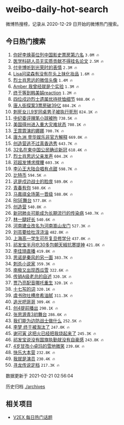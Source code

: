 # weibo-daily-hot-search

微博热搜榜，记录从 2020-12-29 日开始的微博热门搜索。

## 今日热门搜索

<!-- BEGIN -->

1. [你好李焕英位列中国影史票房第六名](https://s.weibo.com/weibo?q=%23%E4%BD%A0%E5%A5%BD%E6%9D%8E%E7%84%95%E8%8B%B1%E4%BD%8D%E5%88%97%E4%B8%AD%E5%9B%BD%E5%BD%B1%E5%8F%B2%E7%A5%A8%E6%88%BF%E7%AC%AC%E5%85%AD%E5%90%8D%23&Refer=top) `3.0M 🔥`
1. [医学科研人员无实质贡献不得挂名论文](https://s.weibo.com/weibo?q=%23%E5%8C%BB%E5%AD%A6%E7%A7%91%E7%A0%94%E4%BA%BA%E5%91%98%E6%97%A0%E5%AE%9E%E8%B4%A8%E8%B4%A1%E7%8C%AE%E4%B8%8D%E5%BE%97%E6%8C%82%E5%90%8D%E8%AE%BA%E6%96%87%23&Refer=top) `2.5M 🔥`
1. [付辛博听到光荣时的表情](https://s.weibo.com/weibo?q=%23%E4%BB%98%E8%BE%9B%E5%8D%9A%E5%90%AC%E5%88%B0%E5%85%89%E8%8D%A3%E6%97%B6%E7%9A%84%E8%A1%A8%E6%83%85%23&Refer=top) `2.3M 🔥`
1. [Lisa问梁森有没有在头上抹化妆品](https://s.weibo.com/weibo?q=%23Lisa%E9%97%AE%E6%A2%81%E6%A3%AE%E6%9C%89%E6%B2%A1%E6%9C%89%E5%9C%A8%E5%A4%B4%E4%B8%8A%E6%8A%B9%E5%8C%96%E5%A6%86%E5%93%81%23&Refer=top) `1.6M 🔥`
1. [烈士肖思远的微信头像](https://s.weibo.com/weibo?q=%23%E7%83%88%E5%A3%AB%E8%82%96%E6%80%9D%E8%BF%9C%E7%9A%84%E5%BE%AE%E4%BF%A1%E5%A4%B4%E5%83%8F%23&Refer=top) `1.4M 🔥`
1. [Amber 我曾经就是个实验](https://s.weibo.com/weibo?q=Amber%20%E6%88%91%E6%9B%BE%E7%BB%8F%E5%B0%B1%E6%98%AF%E4%B8%AA%E5%AE%9E%E9%AA%8C&Refer=top) `1.3M 🔥`
1. [终于等到韩美娟reaction](https://s.weibo.com/weibo?q=%23%E7%BB%88%E4%BA%8E%E7%AD%89%E5%88%B0%E9%9F%A9%E7%BE%8E%E5%A8%9Freaction%23&Refer=top) `1.2M 🔥`
1. [四位戍边烈士遗属优待抚恤细节](https://s.weibo.com/weibo?q=%23%E5%9B%9B%E4%BD%8D%E6%88%8D%E8%BE%B9%E7%83%88%E5%A3%AB%E9%81%97%E5%B1%9E%E4%BC%98%E5%BE%85%E6%8A%9A%E6%81%A4%E7%BB%86%E8%8A%82%23&Refer=top) `988.0K 🔥`
1. [唐人街探案3票房破39亿](https://s.weibo.com/weibo?q=%23%E5%94%90%E4%BA%BA%E8%A1%97%E6%8E%A2%E6%A1%883%E7%A5%A8%E6%88%BF%E7%A0%B439%E4%BA%BF%23&Refer=top) `884.2K 🔥`
1. [刺死女儿9岁同桌男子被执行死刑](https://s.weibo.com/weibo?q=%23%E5%88%BA%E6%AD%BB%E5%A5%B3%E5%84%BF9%E5%B2%81%E5%90%8C%E6%A1%8C%E7%94%B7%E5%AD%90%E8%A2%AB%E6%89%A7%E8%A1%8C%E6%AD%BB%E5%88%91%23&Refer=top) `824.1K 🔥`
1. [中纪委评辣笔小球被拘](https://s.weibo.com/weibo?q=%E4%B8%AD%E7%BA%AA%E5%A7%94%E8%AF%84%E8%BE%A3%E7%AC%94%E5%B0%8F%E7%90%83%E8%A2%AB%E6%8B%98&Refer=top) `738.5K 🔥`
1. [美国得州进入重大灾难状态](https://s.weibo.com/weibo?q=%23%E7%BE%8E%E5%9B%BD%E5%BE%97%E5%B7%9E%E8%BF%9B%E5%85%A5%E9%87%8D%E5%A4%A7%E7%81%BE%E9%9A%BE%E7%8A%B6%E6%80%81%23&Refer=top) `708.1K 🔥`
1. [王霏霏演的娜娜](https://s.weibo.com/weibo?q=%23%E7%8E%8B%E9%9C%8F%E9%9C%8F%E6%BC%94%E7%9A%84%E5%A8%9C%E5%A8%9C%23&Refer=top) `700.7K 🔥`
1. [唐九洲 壹华娱乐非官方解释](https://s.weibo.com/weibo?q=%E5%94%90%E4%B9%9D%E6%B4%B2%20%E5%A3%B9%E5%8D%8E%E5%A8%B1%E4%B9%90%E9%9D%9E%E5%AE%98%E6%96%B9%E8%A7%A3%E9%87%8A&Refer=top) `669.0K 🔥`
1. [创造营逃不过真香选秀](https://s.weibo.com/weibo?q=%23%E5%88%9B%E9%80%A0%E8%90%A5%E9%80%83%E4%B8%8D%E8%BF%87%E7%9C%9F%E9%A6%99%E9%80%89%E7%A7%80%23&Refer=top) `643.7K 🔥`
1. [32名在柬中国公民确诊新冠](https://s.weibo.com/weibo?q=%2332%E5%90%8D%E5%9C%A8%E6%9F%AC%E4%B8%AD%E5%9B%BD%E5%85%AC%E6%B0%91%E7%A1%AE%E8%AF%8A%E6%96%B0%E5%86%A0%23&Refer=top) `618.4K 🔥`
1. [烈士肖思远父亲发声](https://s.weibo.com/weibo?q=%23%E7%83%88%E5%A3%AB%E8%82%96%E6%80%9D%E8%BF%9C%E7%88%B6%E4%BA%B2%E5%8F%91%E5%A3%B0%23&Refer=top) `604.2K 🔥`
1. [邓超发博求撑腰](https://s.weibo.com/weibo?q=%23%E9%82%93%E8%B6%85%E5%8F%91%E5%8D%9A%E6%B1%82%E6%92%91%E8%85%B0%23&Refer=top) `603.3K 🔥`
1. [李沁王大陆合唱有点甜](https://s.weibo.com/weibo?q=%23%E6%9D%8E%E6%B2%81%E7%8E%8B%E5%A4%A7%E9%99%86%E5%90%88%E5%94%B1%E6%9C%89%E7%82%B9%E7%94%9C%23&Refer=top) `598.7K 🔥`
1. [比特币](https://s.weibo.com/weibo?q=%E6%AF%94%E7%89%B9%E5%B8%81&Refer=top) `594.5K 🔥`
1. [这是戍边战士的脸庞](https://s.weibo.com/weibo?q=%23%E8%BF%99%E6%98%AF%E6%88%8D%E8%BE%B9%E6%88%98%E5%A3%AB%E7%9A%84%E8%84%B8%E5%BA%9E%23&Refer=top) `589.0K 🔥`
1. [青春有你](https://s.weibo.com/weibo?q=%E9%9D%92%E6%98%A5%E6%9C%89%E4%BD%A0&Refer=top) `588.6K 🔥`
1. [马嘉祺全场第一晋级](https://s.weibo.com/weibo?q=%23%E9%A9%AC%E5%98%89%E7%A5%BA%E5%85%A8%E5%9C%BA%E7%AC%AC%E4%B8%80%E6%99%8B%E7%BA%A7%23&Refer=top) `588.0K 🔥`
1. [RISE舞台](https://s.weibo.com/weibo?q=RISE%E8%88%9E%E5%8F%B0&Refer=top) `577.8K 🔥`
1. [创造营](https://s.weibo.com/weibo?q=%E5%88%9B%E9%80%A0%E8%90%A5&Refer=top) `540.8K 🔥`
1. [新冠肺炎可能成为长期流行的传染病](https://s.weibo.com/weibo?q=%23%E6%96%B0%E5%86%A0%E8%82%BA%E7%82%8E%E5%8F%AF%E8%83%BD%E6%88%90%E4%B8%BA%E9%95%BF%E6%9C%9F%E6%B5%81%E8%A1%8C%E7%9A%84%E4%BC%A0%E6%9F%93%E7%97%85%23&Refer=top) `540.7K 🔥`
1. [林一腿好长](https://s.weibo.com/weibo?q=%23%E6%9E%97%E4%B8%80%E8%85%BF%E5%A5%BD%E9%95%BF%23&Refer=top) `540.6K 🔥`
1. [河南建业改名为河南嵩山龙门](https://s.weibo.com/weibo?q=%23%E6%B2%B3%E5%8D%97%E5%BB%BA%E4%B8%9A%E6%94%B9%E5%90%8D%E4%B8%BA%E6%B2%B3%E5%8D%97%E5%B5%A9%E5%B1%B1%E9%BE%99%E9%97%A8%23&Refer=top) `527.3K 🔥`
1. [刘芸要给杜淳浇油](https://s.weibo.com/weibo?q=%23%E5%88%98%E8%8A%B8%E8%A6%81%E7%BB%99%E6%9D%9C%E6%B7%B3%E6%B5%87%E6%B2%B9%23&Refer=top) `482.0K 🔥`
1. [上海高一学生可在复旦修学分](https://s.weibo.com/weibo?q=%23%E4%B8%8A%E6%B5%B7%E9%AB%98%E4%B8%80%E5%AD%A6%E7%94%9F%E5%8F%AF%E5%9C%A8%E5%A4%8D%E6%97%A6%E4%BF%AE%E5%AD%A6%E5%88%86%23&Refer=top) `437.0K 🔥`
1. [祁发宝半月吃30多包朝天椒抗寒提神](https://s.weibo.com/weibo?q=%23%E7%A5%81%E5%8F%91%E5%AE%9D%E5%8D%8A%E6%9C%88%E5%90%8330%E5%A4%9A%E5%8C%85%E6%9C%9D%E5%A4%A9%E6%A4%92%E6%8A%97%E5%AF%92%E6%8F%90%E7%A5%9E%23&Refer=top) `421.8K 🔥`
1. [李佳琦直播](https://s.weibo.com/weibo?q=%E6%9D%8E%E4%BD%B3%E7%90%A6%E7%9B%B4%E6%92%AD&Refer=top) `419.8K 🔥`
1. [思诺是秦风的另一面](https://s.weibo.com/weibo?q=%23%E6%80%9D%E8%AF%BA%E6%98%AF%E7%A7%A6%E9%A3%8E%E7%9A%84%E5%8F%A6%E4%B8%80%E9%9D%A2%23&Refer=top) `383.7K 🔥`
1. [刺杀小说家](https://s.weibo.com/weibo?q=%E5%88%BA%E6%9D%80%E5%B0%8F%E8%AF%B4%E5%AE%B6&Refer=top) `359.3K 🔥`
1. [南极又出现西瓜雪](https://s.weibo.com/weibo?q=%23%E5%8D%97%E6%9E%81%E5%8F%88%E5%87%BA%E7%8E%B0%E8%A5%BF%E7%93%9C%E9%9B%AA%23&Refer=top) `322.6K 🔥`
1. [传销A级老总的自述](https://s.weibo.com/weibo?q=%23%E4%BC%A0%E9%94%80A%E7%BA%A7%E8%80%81%E6%80%BB%E7%9A%84%E8%87%AA%E8%BF%B0%23&Refer=top) `320.1K 🔥`
1. [贾乃亮配音哪吒重生](https://s.weibo.com/weibo?q=%23%E8%B4%BE%E4%B9%83%E4%BA%AE%E9%85%8D%E9%9F%B3%E5%93%AA%E5%90%92%E9%87%8D%E7%94%9F%23&Refer=top) `320.1K 🔥`
1. [十七写的词](https://s.weibo.com/weibo?q=%23%E5%8D%81%E4%B8%83%E5%86%99%E7%9A%84%E8%AF%8D%23&Refer=top) `320.1K 🔥`
1. [虞书欣吐槽彦希油腻](https://s.weibo.com/weibo?q=%23%E8%99%9E%E4%B9%A6%E6%AC%A3%E5%90%90%E6%A7%BD%E5%BD%A6%E5%B8%8C%E6%B2%B9%E8%85%BB%23&Refer=top) `311.3K 🔥`
1. [追光吧哥哥](https://s.weibo.com/weibo?q=%E8%BF%BD%E5%85%89%E5%90%A7%E5%93%A5%E5%93%A5&Refer=top) `309.4K 🔥`
1. [创4提前播出](https://s.weibo.com/weibo?q=%23%E5%88%9B4%E6%8F%90%E5%89%8D%E6%92%AD%E5%87%BA%23&Refer=top) `290.1K 🔥`
1. [张思源青3初舞台](https://s.weibo.com/weibo?q=%23%E5%BC%A0%E6%80%9D%E6%BA%90%E9%9D%923%E5%88%9D%E8%88%9E%E5%8F%B0%23&Refer=top) `286.6K 🔥`
1. [我们能为边防战士做什么](https://s.weibo.com/weibo?q=%23%E6%88%91%E4%BB%AC%E8%83%BD%E4%B8%BA%E8%BE%B9%E9%98%B2%E6%88%98%E5%A3%AB%E5%81%9A%E4%BB%80%E4%B9%88%23&Refer=top) `252.5K 🔥`
1. [李梦 终于被淘汰了](https://s.weibo.com/weibo?q=%E6%9D%8E%E6%A2%A6%20%E7%BB%88%E4%BA%8E%E8%A2%AB%E6%B7%98%E6%B1%B0%E4%BA%86&Refer=top) `247.0K 🔥`
1. [谢可寅 这把火已经把我烧起来了](https://s.weibo.com/weibo?q=%E8%B0%A2%E5%8F%AF%E5%AF%85%20%E8%BF%99%E6%8A%8A%E7%81%AB%E5%B7%B2%E7%BB%8F%E6%8A%8A%E6%88%91%E7%83%A7%E8%B5%B7%E6%9D%A5%E4%BA%86&Refer=top) `245.3K 🔥`
1. [祁发宝说没有国旗执勤就没有自豪感](https://s.weibo.com/weibo?q=%23%E7%A5%81%E5%8F%91%E5%AE%9D%E8%AF%B4%E6%B2%A1%E6%9C%89%E5%9B%BD%E6%97%97%E6%89%A7%E5%8B%A4%E5%B0%B1%E6%B2%A1%E6%9C%89%E8%87%AA%E8%B1%AA%E6%84%9F%23&Refer=top) `243.8K 🔥`
1. [4岁甘孜小卓玛的雪地微笑](https://s.weibo.com/weibo?q=4%E5%B2%81%E7%94%98%E5%AD%9C%E5%B0%8F%E5%8D%93%E7%8E%9B%E7%9A%84%E9%9B%AA%E5%9C%B0%E5%BE%AE%E7%AC%91&Refer=top) `239.6K 🔥`
1. [快乐大本营](https://s.weibo.com/weibo?q=%E5%BF%AB%E4%B9%90%E5%A4%A7%E6%9C%AC%E8%90%A5&Refer=top) `232.8K 🔥`
1. [我就是演员](https://s.weibo.com/weibo?q=%E6%88%91%E5%B0%B1%E6%98%AF%E6%BC%94%E5%91%98&Refer=top) `230.4K 🔥`
1. [寻龙传说定档](https://s.weibo.com/weibo?q=%E5%AF%BB%E9%BE%99%E4%BC%A0%E8%AF%B4%E5%AE%9A%E6%A1%A3&Refer=top) `217.3K 🔥`

数据更新于 2021-02-21 02:56:04

<!-- END -->

历史归档 [./archives](./archives)

## 相关项目

- [V2EX 每日热门话题](https://github.com/realLeonardo/v2ex-daily-hot-topic)
